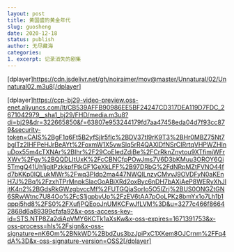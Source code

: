 ```yaml
---
layout: post
title: 黄国盛的黄金年代
slug: guosheng
date: 2020-12-18
status: publish
author: 无尽藏海
categories: 
1. excerpt: 记录消失的剧集
---
```


[dplayer]https://cdn.jsdelivr.net/gh/noiraimer/mov@master/Unnatural/02/Unnatural02.m3u8[/dplayer]

[dplayer]https://ccp-bj29-video-preview.oss-enet.aliyuncs.com/lt/CB539AFFB90986EE5BF24247CD317DEA119D7FDC_2671042979__sha1_bj29/FHD/media.m3u8?di=bj29&dr=322665850&f=63807e953244179fd7aa47458eda04d7f93cc879&security-token=CAIS%2BgF1q6Ft5B2yfSjIr5flc%2BDV37tI9rK9T3%2BHr0MBZ75Nt7bglTz2IHFPeHJrBeAYt%2FoxmW1X5vwSlq5rR4QAXlDfNSrCIRrtqVHPWZHInuDox55m4cTXNAr%2BIhr%2F29CoEIedZdjBe%2FCrRknZnytou9XTfimjWFrXWv%2Fgy%2BQQDLItUxK%2FcCBNCfpPOwJms7V6D3bKMuu3OROY6Qi5TmgQ41Uh1jgjtPzkkpfFtkGF1GeXkLFF%2B97DRbG%2FdNRpMZtFVNO44fd7bKKp0lQLukMWr%2Fwq3PIdp2ma447NWQlLnzyCMvvJ9OVDFyN0aKEnH7J%2Bq%2FzxhTPrMnpkSlacGoABiXRd2oxByc6nDH7bAXjAeP8WERyXhJIjtK4n2%2BGdsRkGWzgbvccMf%2FUTGQjaSorIo5O5lZrj%2BUS0ONGZtGN6SRwWtnc7U84Oo%2FcS1jgpbyUp%2FzEV6tAA7pOoLPKz8bmYx1o7Lh1b1qppi5hd8%2FS0%2FXufjPQEooJnUMKCFwJfLVM%3D&u=3277c466f86642868d6a89399cfafa92&x-oss-access-key-id=STS.NTP8Za2diApVMY6KCTk1aXsKw&x-oss-expires=1671391753&x-oss-process=hls%2Fsign&x-oss-signature=nK6Om%2BNkWD%2BbdZus3bzJpiPxC1XKem8OJCrnm%2FFq4dA%3D&x-oss-signature-version=OSS2[/dplayer]